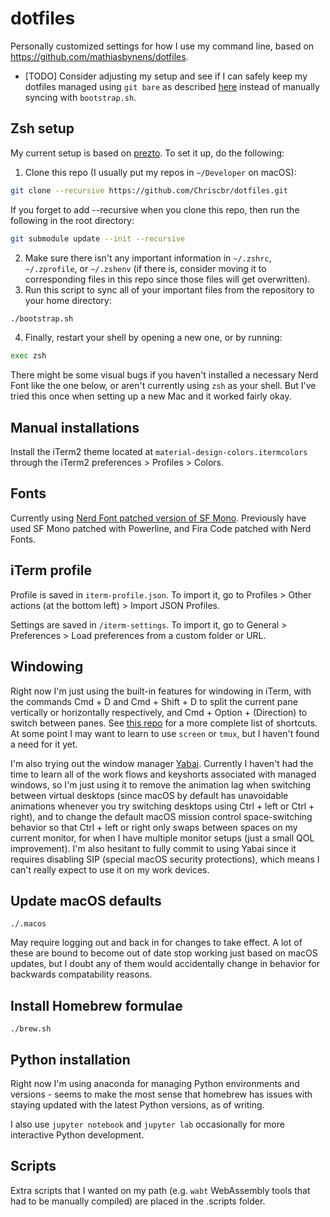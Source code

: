 # dotfiles

Personally customized settings for how I use my command line, based on <https://github.com/mathiasbynens/dotfiles>.

- [TODO] Consider adjusting my setup and see if I can safely keep my dotfiles managed using `git bare` as described [here](https://www.atlassian.com/git/tutorials/dotfiles) instead of manually syncing with `bootstrap.sh`.

## Zsh setup
My current setup is based on [prezto](https://github.com/sorin-ionescu/prezto).
To set it up, do the following:
1. Clone this repo (I usually put my repos in `~/Developer` on macOS):
```sh
git clone --recursive https://github.com/Chriscbr/dotfiles.git
```
If you forget to add --recursive when you clone this repo, then run the following in the root directory:
```sh
git submodule update --init --recursive
```
2. Make sure there isn't any important information in `~/.zshrc`, `~/.zprofile`, or `~/.zshenv` (if there is, consider moving it to corresponding files in this repo since those files will get overwritten).
3. Run this script to sync all of your important files from the repository to your home directory:
```sh
./bootstrap.sh
```
4. Finally, restart your shell by opening a new one, or by running:
```sh
exec zsh
```

There might be some visual bugs if you haven't installed a necessary Nerd Font like the one below, or aren't currently using `zsh` as your shell.
But I've tried this once when setting up a new Mac and it worked fairly okay.

## Manual installations

Install the iTerm2 theme located at `material-design-colors.itermcolors` through the iTerm2 preferences > Profiles > Colors.

## Fonts

Currently using [Nerd Font patched version of SF Mono](https://github.com/Twixes/SF-Mono-Powerline).
Previously have used SF Mono patched with Powerline, and Fira Code patched with Nerd Fonts.

## iTerm profile

Profile is saved in `iterm-profile.json`.
To import it, go to Profiles > Other actions (at the bottom left) > Import JSON Profiles.

Settings are saved in `/iterm-settings`.
To import it, go to General > Preferences > Load preferences from a custom folder or URL.

## Windowing

Right now I'm just using the built-in features for windowing in iTerm, with the commands Cmd + D and Cmd + Shift + D to split the current pane vertically or horizontally respectively, and Cmd + Option + (Direction) to switch between panes.
See [this repo](https://gist.github.com/squarism/ae3613daf5c01a98ba3a) for a more complete list of shortcuts.
At some point I may want to learn to use `screen` or `tmux`, but I haven't found a need for it yet.

I'm also trying out the window manager [Yabai](https://github.com/koekeishiya/yabai).
Currently I haven't had the time to learn all of the work flows and keyshorts associated with managed windows, so I'm just using it to remove the animation lag when switching between virtual desktops (since macOS by default has unavoidable animations whenever you try switching desktops using Ctrl + left or Ctrl + right), and to change the default macOS mission control space-switching behavior so that Ctrl + left or right only swaps between spaces on my current monitor, for when I have multiple monitor setups (just a small QOL improvement).
I'm also hesitant to fully commit to using Yabai since it requires disabling SIP (special macOS security protections), which means I can't really expect to use it on my work devices.

## Update macOS defaults
```
./.macos
```

May require logging out and back in for changes to take effect.
A lot of these are bound to become out of date stop working just based on macOS updates, but I doubt any of them would accidentally change in behavior for backwards compatability reasons.

## Install Homebrew formulae
```
./brew.sh
```

## Python installation
Right now I'm using anaconda for managing Python environments and versions - seems to make the most sense that homebrew has issues with staying updated with the latest Python versions, as of writing.

I also use `jupyter notebook` and `jupyter lab` occasionally for more interactive Python development.

## Scripts
Extra scripts that I wanted on my path (e.g. `wabt` WebAssembly tools that had to be manually compiled) are placed in the .scripts folder.

